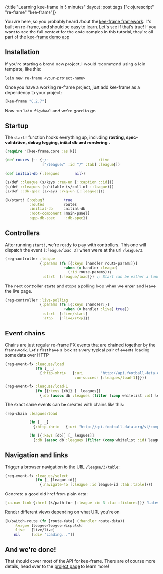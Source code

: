 {:title "Learning kee-frame in 5 minutes"
 :layout :post
 :tags  ["clojurescript" "re-frame" "kee-frame"]}

You are here, so you probably heard about the [kee-frame framework](https://github.com/ingesolvoll/kee-frame).
It's  built on re-frame, and should be easy to learn. Let's see if that's true! If you want to see the full context
for the code samples in this tutorial, they're all part of the [kee-frame demo app](https://github.com/ingesolvoll/kee-frame-sample)

## Installation

If you're starting a brand new project, I would recommend using a lein template, like this:

```clojure
lein new re-frame <your-project-name>
```

Once you have a working re-frame project, just add kee-frame as a dependency to your project:

```clojure
[kee-frame "0.2.7"]
```

Now run `lein figwheel` and we're good to go.

## Startup

The `start!` function hooks everything up, including **routing, spec-validation, debug logging, initial db and rendering** .

```clojure
(require '[kee-frame.core :as k])

(def routes ["" {"/"                       :live
                 ["/league/" :id "/" :tab] :league}])

(def initial-db {:leagues       nil})

(s/def ::league (s/keys :req-un [::caption ::id]))
(s/def ::leagues (s/nilable (s/coll-of ::league)))
(s/def ::db-spec (s/keys :req-un [::leagues]))

(k/start! {:debug?         true
           :routes         routes
           :initial-db     initial-db
           :root-component [main-panel]
           :app-db-spec    ::db-spec})
```

## Controllers

After running `start!`, we're ready to play with controllers. This one will dispatch the event `[:league/load 3]` when we're
at the url `/league/3`.

```clojure
(reg-controller :league
                {:params (fn [{:keys [handler route-params]}]
                           (when (= handler :league)
                             (:id route-params)))
                 :start  [:league/load]}) ;; Start can be either a function returning an event vector or just an event vector directly
```

The next controller starts and stops a polling loop when we enter and leave the live page.

```clojure
(reg-controller :live-polling
                {:params (fn [{:keys [handler]}]
                           (when (= handler :live) true))
                 :start  [:live/start]
                 :stop   [:live/stop]})
```

## Event chains

Chains are just regular re-frame FX events that are chained together by the framework. Let's first have a look at a very typical pair of events
loading some data over HTTP:

```clojure
(reg-event-fx :leagues/load
              (fn [_ _]
                {:http-xhrio   {:uri        "http://api.football-data.org/v1/competitions/?season=2017"
                                :on-success [:leagues/load-1]}}))

(reg-event-fx :leagues/load-1
              (fn [{:keys [db]} [_ leagues]]
                {:db (assoc db :leagues (filter (comp whitelist :id) leagues))}))
```

The exact same events can be created with chains like this:

```clojure
(reg-chain :leagues/load

           (fn [_ _]
             {:http-xhrio   {:uri "http://api.football-data.org/v1/competitions/?season=2017"}})

           (fn [{:keys [db]} [_ leagues]]
             {:db (assoc db :leagues (filter (comp whitelist :id) leagues))}))
```

## Navigation and links


Trigger a browser navigation to the URL `/league/3/table`:

```clojure
(reg-event-fx :leagues/select
              (fn [_ [league-id]]
                {:navigate-to [:league :id league-id :tab :table]}))
```

Generate a good old href from plain data:

```clojure
[:a.nav-link {:href (k/path-for [:league :id 3 :tab :fixtures])} "Latest results"]
```

Render different views depending on what URL you're on

```clojure
[k/switch-route (fn [route-data] (:handler route-data))
    :league [league/league-dispatch]
    :live   [live/live]
    nil     [:div "Loading..."]]
```

## And we're done!

That should cover most of the API for kee-frame. There are of course more details, head over to the
[project page](https://github.com/ingesolvoll/kee-frame) to learn more!